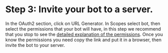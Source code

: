 # Step 3: Invite your bot to a server.

In the OAuth2 section, click on URL Generator. In Scopes select bot, then select the permissions that your bot will have, in this step we recommend that you stop to see the [detailed explanation of the permissions](). Once you know the permissions you need copy the link and put it in a browser, then invite the bot to your server.
